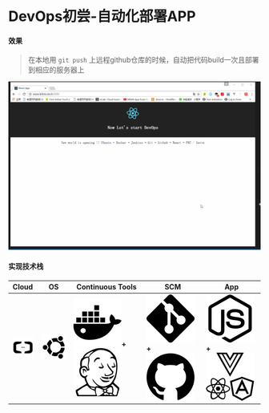 #  DevOps初尝-自动化部署APP

#### 效果

>  在本地用 `git push` 上远程github仓库的时候，自动把代码build一次且部署到相应的服务器上

![结果截图](gif/result.gif)

#### 实现技术栈

Cloud  | OS | Continuous Tools | SCM | App|
-------|----|------------------|-----|----|
![Aliyun](icon/aliyun.png)|![Ubuntu](icon/ubuntu.svg)|![Docker](icon/docker.svg)**+** ![Jenkins](icon/jenkins.svg)|![Git](icon/git.svg)**+** ![Github](icon/github.svg)|![Nodejs](icon/nodejs.svg)**+** ![vue_angular_react](icon/vue+angular+react.svg)|